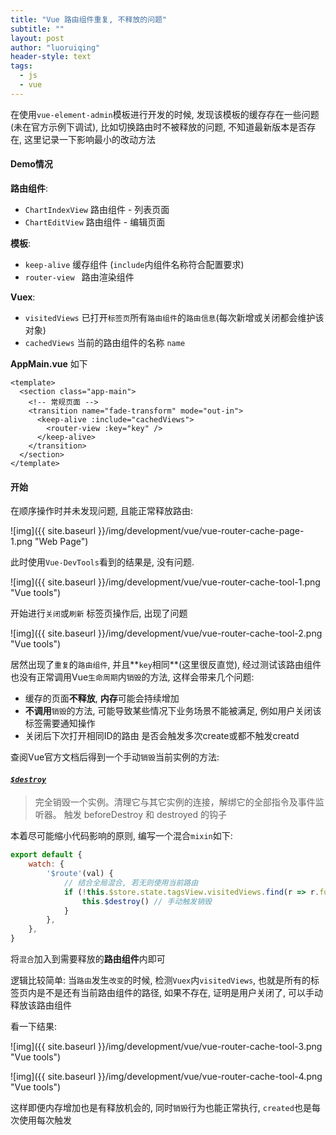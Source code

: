 ```yaml
---
title: "Vue 路由组件重复, 不释放的问题"
subtitle: ""
layout: post
author: "luoruiqing"
header-style: text
tags:
  - js
  - vue
---
```


在使用`vue-element-admin`模板进行开发的时候, 发现该模板的缓存存在一些问题(未在官方示例下调试), 比如切换路由时不被释放的问题, 不知道最新版本是否存在, 这里记录一下影响最小的改动方法

#### Demo情况

**路由组件**:

- `ChartIndexView` 路由组件 - 列表页面
- `ChartEditView` 路由组件 - 编辑页面

**模板**:
- `keep-alive` 缓存组件 (`include`内组件名称符合配置要求)
- `router-view ` 路由渲染组件

**Vuex**:
- `visitedViews` 已打开`标签页`所有`路由组件`的`路由信息`(每次新增或关闭都会维护该对象)
- `cachedViews` 当前的路由组件的名称 `name`

**AppMain.vue** 如下

```vue
<template>
  <section class="app-main">
    <!-- 常规页面 -->
    <transition name="fade-transform" mode="out-in">
      <keep-alive :include="cachedViews">
        <router-view :key="key" />
      </keep-alive>
    </transition>
  </section>
</template>
```

#### 开始

在顺序操作时并未发现问题, 且能正常释放路由:

![img]({{ site.baseurl }}/img/development/vue/vue-router-cache-page-1.png "Web Page")

此时使用`Vue-DevTools`看到的结果是, 没有问题.

![img]({{ site.baseurl }}/img/development/vue/vue-router-cache-tool-1.png "Vue tools")

开始进行`关闭`或`刷新` 标签页操作后, 出现了问题

![img]({{ site.baseurl }}/img/development/vue/vue-router-cache-tool-2.png "Vue tools")

居然出现了`重复`的`路由组件`, 并且**`key`相同**(这里很反直觉), 经过测试该路由组件也没有正常调用Vue`生命周期`内`销毁`的方法, 这样会带来几个问题:

- 缓存的页面**不释放**, **内存**可能会持续增加
- **不调用**`销毁`的方法, 可能导致某些情况下业务场景不能被满足, 例如用户关闭该标签需要通知操作
- 关闭后下次打开相同ID的路由 是否会触发多次create或都不触发creatd


查阅Vue官方文档后得到一个手动`销毁`当前实例的方法:

#### [*`$destroy`*](https://cn.vuejs.org/v2/api/#vm-destroy)

>  完全销毁一个实例。清理它与其它实例的连接，解绑它的全部指令及事件监听器。
> 触发 beforeDestroy 和 destroyed 的钩子

本着尽可能缩小代码影响的原则, 编写一个混合`mixin`如下:

```js
export default {
    watch: {
        '$route'(val) {
            // 结合全局混合, 若无则使用当前路由
            if (!this.$store.state.tagsView.visitedViews.find(r => r.fullPath === val.fullPath)) {
                this.$destroy() // 手动触发销毁
            }
        },
    },
}
```

将`混合`加入到需要释放的**路由组件**内即可

逻辑比较简单: 当`路由`发生`改变`的时候, 检测`Vuex`内`visitedViews`, 也就是所有的标签页内是不是还有当前路由组件的路径, 如果不存在, 证明是用户关闭了, 可以手动释放该路由组件


看一下结果:

![img]({{ site.baseurl }}/img/development/vue/vue-router-cache-tool-3.png "Vue tools")


![img]({{ site.baseurl }}/img/development/vue/vue-router-cache-tool-4.png "Vue tools")


这样即便内存增加也是有释放机会的, 同时`销毁`行为也能正常执行, `created`也是每次使用每次触发


